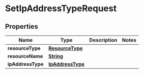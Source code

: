 

# SetIpAddressTypeRequest


## Properties

| Name | Type | Description | Notes |
|------------ | ------------- | ------------- | -------------|
|**resourceType** | [**ResourceType**](ResourceType.md) |  |  |
|**resourceName** | [**String**](String.md) |  |  |
|**ipAddressType** | [**IpAddressType**](IpAddressType.md) |  |  |



